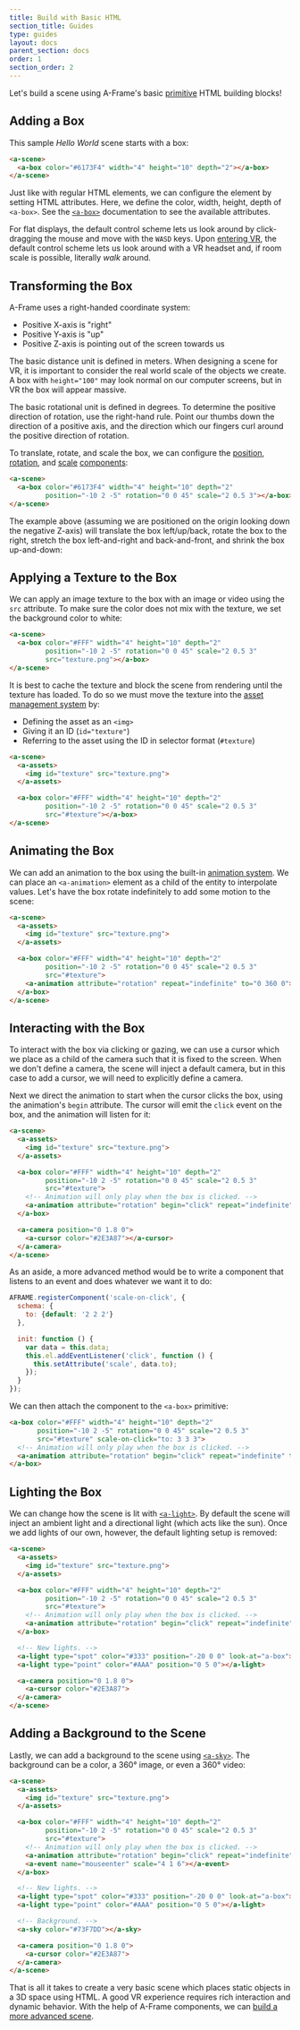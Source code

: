 ```yaml
---
title: Build with Basic HTML
section_title: Guides
type: guides
layout: docs
parent_section: docs
order: 1
section_order: 2
---
```


[primitives]: ../primitives/

Let's build a scene using A-Frame's basic [primitive][primitives] HTML
building blocks!

<!--toc-->

## Adding a Box

This sample *Hello World* scene starts with a box:

```html
<a-scene>
  <a-box color="#6173F4" width="4" height="10" depth="2"></a-box>
</a-scene>
```

[box]: ../primitives/a-box.md

Just like with regular HTML elements, we can configure the element by setting
HTML attributes. Here, we define the color, width, height, depth of `<a-box>`.
See the [`<a-box>`][box] documentation to see the available attributes.

[mozvr]: http://mozvr.com/#start

For flat displays, the default control scheme lets us look around by
click-dragging the mouse and move with the `WASD` keys. Upon
[entering VR][mozvr], the default control scheme lets us look around with a VR
headset and, if room scale is possible, literally *walk* around.

## Transforming the Box

A-Frame uses a right-handed coordinate system:

- Positive X-axis is "right"
- Positive Y-axis is "up"
- Positive Z-axis is pointing out of the screen towards us

The basic distance unit is defined in meters. When designing a scene for VR, it
is important to consider the real world scale of the objects we create. A box
with `height="100"` may look normal on our computer screens, but in VR the
box will appear massive.

The basic rotational unit is defined in degrees. To determine the positive
direction of rotation, use the right-hand rule. Point our thumbs down the
direction of a positive axis, and the direction which our fingers curl around
the positive direction of rotation.

[component]: ../core/component.md
[position]: ../components/position.md
[rotation]: ../components/rotation.md
[scale]: ../components/scale.md

To translate, rotate, and scale the box, we can configure the
[position][position], [rotation][rotation], and [scale][scale]
[components][component]:

```html
<a-scene>
  <a-box color="#6173F4" width="4" height="10" depth="2"
         position="-10 2 -5" rotation="0 0 45" scale="2 0.5 3"></a-box>
</a-scene>
```

The example above (assuming we are positioned on the origin looking down the
negative Z-axis) will translate the box left/up/back, rotate the box to the
right, stretch the box left-and-right and back-and-front, and shrink the box
up-and-down:

## Applying a Texture to the Box

We can apply an image texture to the box with an image or video using the `src`
attribute. To make sure the color does not mix with the texture, we set the
background color to white:

```html
<a-scene>
  <a-box color="#FFF" width="4" height="10" depth="2"
         position="-10 2 -5" rotation="0 0 45" scale="2 0.5 3"
         src="texture.png"></a-box>
</a-scene>
```

[asset]: ../core/asset-management-system.md

It is best to cache the texture and block the scene from rendering until
the texture has loaded.  To do so we must move the texture into the [asset management
system][asset] by:

- Defining the asset as an `<img>`
- Giving it an ID (`id="texture"`)
- Referring to the asset using the ID in selector format (`#texture`)

```html
<a-scene>
  <a-assets>
    <img id="texture" src="texture.png">
  </a-assets>

  <a-box color="#FFF" width="4" height="10" depth="2"
         position="-10 2 -5" rotation="0 0 45" scale="2 0.5 3"
         src="#texture"></a-box>
</a-scene>
```

## Animating the Box

[animation]: ../core/animation.md

We can add an animation to the box using the built-in [animation
system][animation]. We can place an `<a-animation>` element as a child of the
entity to interpolate values. Let's have the box rotate indefinitely to add
some motion to the scene:

```html
<a-scene>
  <a-assets>
    <img id="texture" src="texture.png">
  </a-assets>

  <a-box color="#FFF" width="4" height="10" depth="2"
         position="-10 2 -5" rotation="0 0 45" scale="2 0.5 3"
         src="#texture">
    <a-animation attribute="rotation" repeat="indefinite" to="0 360 0"></a-animation>
  </a-box>
</a-scene>
```

## Interacting with the Box

To interact with the box via clicking or gazing, we can use a cursor which we
place as a child of the camera such that it is fixed to the screen. When we
don't define a camera, the scene will inject a default camera, but in this case
to add a cursor, we will need to explicitly define a camera.

Next we direct the animation to start when the cursor clicks the
box, using the animation's `begin` attribute. The cursor will emit the
`click` event on the box, and the animation will listen for it:

```html
<a-scene>
  <a-assets>
    <img id="texture" src="texture.png">
  </a-assets>

  <a-box color="#FFF" width="4" height="10" depth="2"
         position="-10 2 -5" rotation="0 0 45" scale="2 0.5 3"
         src="#texture">
    <!-- Animation will only play when the box is clicked. -->
    <a-animation attribute="rotation" begin="click" repeat="indefinite" to="0 360 0"></a-animation>
  </a-box>

  <a-camera position="0 1.8 0">
    <a-cursor color="#2E3A87"></a-cursor>
  </a-camera>
</a-scene>
```

As an aside, a more advanced method would be to write a component that listens
to an event and does whatever we want it to do:

```js
AFRAME.registerComponent('scale-on-click', {
  schema: {
    to: {default: '2 2 2'}
  },

  init: function () {
    var data = this.data;
    this.el.addEventListener('click', function () {
      this.setAttribute('scale', data.to);
    });
  }
});
```

We can then attach the component to the `<a-box>` primitive:

```html
<a-box color="#FFF" width="4" height="10" depth="2"
       position="-10 2 -5" rotation="0 0 45" scale="2 0.5 3"
       src="#texture" scale-on-click="to: 3 3 3">
  <!-- Animation will only play when the box is clicked. -->
  <a-animation attribute="rotation" begin="click" repeat="indefinite" to="0 360 0"></a-animation>
</a-box>
```

## Lighting the Box

[light]: ../primitives/a-light.md

We can change how the scene is lit with [`<a-light>`][light]. By default the
scene will inject an ambient light and a directional light (which acts like the
sun). Once we add lights of our own, however, the default lighting setup is removed:

```html
<a-scene>
  <a-assets>
    <img id="texture" src="texture.png">
  </a-assets>

  <a-box color="#FFF" width="4" height="10" depth="2"
         position="-10 2 -5" rotation="0 0 45" scale="2 0.5 3"
         src="#texture">
    <!-- Animation will only play when the box is clicked. -->
    <a-animation attribute="rotation" begin="click" repeat="indefinite" to="0 360 0"></a-animation>
  </a-box>

  <!-- New lights. -->
  <a-light type="spot" color="#333" position="-20 0 0" look-at="a-box"></a-light>
  <a-light type="point" color="#AAA" position="0 5 0"></a-light>

  <a-camera position="0 1.8 0">
    <a-cursor color="#2E3A87">
  </a-camera>
</a-scene>
```

## Adding a Background to the Scene

[sky]: ../primitives/a-sky.md

Lastly, we can add a background to the scene using [`<a-sky>`][sky]. The
background can be a color, a 360&deg; image, or even a 360&deg; video:

```html
<a-scene>
  <a-assets>
    <img id="texture" src="texture.png">
  </a-assets>

  <a-box color="#FFF" width="4" height="10" depth="2"
         position="-10 2 -5" rotation="0 0 45" scale="2 0.5 3"
         src="#texture">
    <!-- Animation will only play when the box is clicked. -->
    <a-animation attribute="rotation" begin="click" repeat="indefinite" to="0 360 0"></a-animation>
    <a-event name="mouseenter" scale="4 1 6"></a-event>
  </a-box>

  <!-- New lights. -->
  <a-light type="spot" color="#333" position="-20 0 0" look-at="a-box"></a-light>
  <a-light type="point" color="#AAA" position="0 5 0"></a-light>

  <!-- Background. -->
  <a-sky color="#73F7DD"></a-sky>

  <a-camera position="0 1.8 0">
    <a-cursor color="#2E3A87">
  </a-camera>
</a-scene>
```

[next]: ./build-with-components.md

That is all it takes to create a very basic scene which places static objects in a 3D space using
HTML. A good VR experience requires rich interaction and dynamic behavior. With
the help of A-Frame components, we can [build a more advanced
scene][next].
